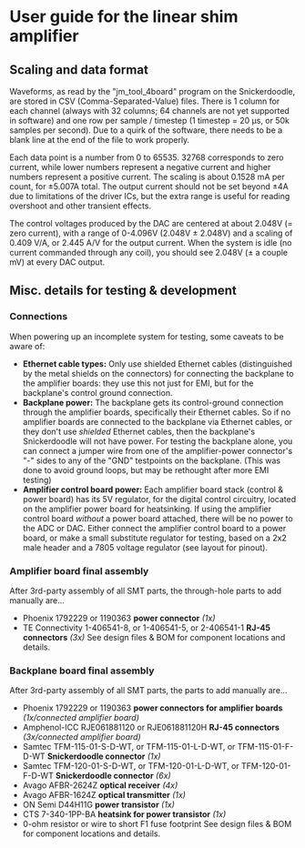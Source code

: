 # User guide for the linear shim amplifier

## Scaling and data format

Waveforms, as read by the "jm_tool_4board" program on the Snickerdoodle, are stored in CSV (Comma-Separated-Value) files.  There is 1 column for each channel (always with 32 columns; 64 channels are not yet supported in software) and one row per sample / timestep (1 timestep = 20 µs, or 50k samples per second).  Due to a quirk of the software, there needs to be a blank line at the end of the file to work properly.

Each data point is a number from 0 to 65535.  32768 corresponds to zero current, while lower numbers represent a negative current and higher numbers represent a positive current.  The scaling is about 0.1528 mA per count, for ±5.007A total.  The output current should not be set beyond ±4A due to limitations of the driver ICs, but the extra range is useful for reading overshoot and other transient effects.

The control voltages produced by the DAC are centered at about 2.048V (= zero current), with a range of 0-4.096V (2.048V ± 2.048V) and a scaling of 0.409 V/A, or 2.445 A/V for the output current.  When the system is idle (no current commanded through any coil), you should see 2.048V (± a couple mV) at every DAC output.

## Misc. details for testing & development

### Connections

When powering up an incomplete system for testing, some caveats to be aware of:
- **Ethernet cable types:** Only use shielded Ethernet cables (distinguished by the metal shields on the connectors) for connecting the backplane to the amplifier boards: they use this not just for EMI, but for the backplane's control ground connection.
- **Backplane power:** The backplane gets its control-ground connection through the amplifier boards, specifically their Ethernet cables.  So if no amplifier boards are connected to the backplane via Ethernet cables, or they don't use _shielded_ Ethernet cables, then the backplane's Snickerdoodle will not have power.  For testing the backplane alone, you can connect a jumper wire from one of the amplifier-power connector's "-" sides to any of the "GND" testpoints on the backplane.  (This was done to avoid ground loops, but may be rethought after more EMI testing)
- **Amplifier control board power:** Each amplifier board stack (control & power board) has its 5V regulator, for the digital control circuitry, located on the amplifier power board for heatsinking.  If using the amplifier control board _without_ a power board attached, there will be no power to the ADC or DAC.  Either connect the amplifier control board to a power board, or make a small substitute regulator for testing, based on a 2x2 male header and a 7805 voltage regulator (see layout for pinout).

### Amplifier board final assembly

After 3rd-party assembly of all SMT parts, the through-hole parts to add manually are...
- Phoenix 1792229 or 1190363 **power connector** _(1x)_
- TE Connectivity 1-406541-8, or 1-406541-5, or 2-406541-1 **RJ-45 connectors** _(3x)_
See design files & BOM for component locations and details.

### Backplane board final assembly

After 3rd-party assembly of all SMT parts, the parts to add manually are...
- Phoenix 1792229 or 1190363 **power connectors for amplifier boards** _(1x/connected amplifier board)_
- Amphenol-ICC RJE061881120 or RJE061881120H **RJ-45 connectors** _(3x/connected amplifier board)_
- Samtec TFM-115-01-S-D-WT, or TFM-115-01-L-D-WT, or TFM-115-01-F-D-WT **Snickerdoodle connector** _(1x)_
- Samtec TFM-120-01-S-D-WT, or TFM-120-01-L-D-WT, or TFM-120-01-F-D-WT **Snickerdoodle connector** _(6x)_
- Avago AFBR-2624Z **optical receiver** _(4x)_
- Avago AFBR-1624Z **optical transmitter** _(1x)_
- ON Semi D44H11G **power transistor** _(1x)_
- CTS 7-340-1PP-BA **heatsink for power transistor** _(1x)_
- 0-ohm resistor or wire to short F1 fuse footprint
See design files & BOM for component locations and details.